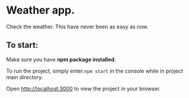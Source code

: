 # Weather app.

Check the weather. This have never been as easy as now.

## To start:

Make sure you have **npm package installed.**

To run the project, simply enter:`npm start`
in the console while in project main directory.

Open [http://localhost:3000](http://localhost:3000) to view the project in your browser.
